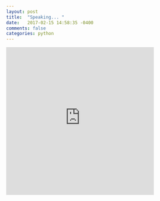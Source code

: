 ```yaml
---
layout: post
title:  "Speaking... "
date:   2017-02-15 14:58:35 -0400 
comments: false
categories: python
---
```




<iframe src="https://www.facebook.com/plugins/video.php?href=https%3A%2F%2Fwww.facebook.com%2Flisa.paynechirico%2Fvideos%2F10208822503912556%2F&show_text=0&width=400" width="400" height="400" style="border:none;overflow:hidden" scrolling="no" frameborder="0" allowTransparency="true" allowFullScreen="true"></iframe>



<div id="fb-root"></div>
<script>(function(d, s, id) {
  var js, fjs = d.getElementsByTagName(s)[0];
  if (d.getElementById(id)) return;
  js = d.createElement(s); js.id = id;
  js.src = "//connect.facebook.net/en_US/sdk.js#xfbml=1&version=v2.8&appId=671657696349259";
  fjs.parentNode.insertBefore(js, fjs);
}(document, 'script', 'facebook-jssdk'));</script>


<!--  Enter text below, if you want -->


<div class="fb-comments"  data-numposts="5"></div>






